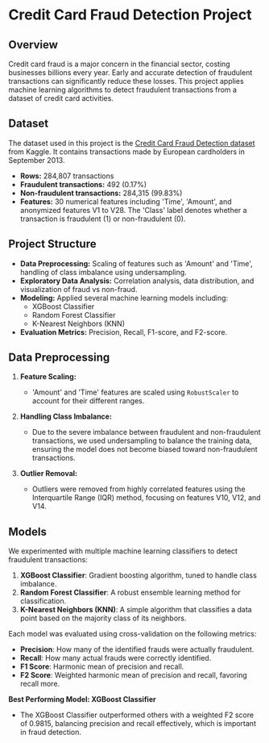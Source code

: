 # Credit Card Fraud Detection Project

## Overview
Credit card fraud is a major concern in the financial sector, costing businesses billions every year. Early and accurate detection of fraudulent transactions can significantly reduce these losses. This project applies machine learning algorithms to detect fraudulent transactions from a dataset of credit card activities.

## Dataset
The dataset used in this project is the [Credit Card Fraud Detection dataset](https://www.kaggle.com/mlg-ulb/creditcardfraud) from Kaggle. It contains transactions made by European cardholders in September 2013.

- **Rows:** 284,807 transactions
- **Fraudulent transactions:** 492 (0.17%)
- **Non-fraudulent transactions:** 284,315 (99.83%)
- **Features:** 30 numerical features including 'Time', 'Amount', and anonymized features V1 to V28. The 'Class' label denotes whether a transaction is fraudulent (1) or non-fraudulent (0).

## Project Structure
- **Data Preprocessing:** Scaling of features such as 'Amount' and 'Time', handling of class imbalance using undersampling.
- **Exploratory Data Analysis:** Correlation analysis, data distribution, and visualization of fraud vs non-fraud.
- **Modeling:** Applied several machine learning models including:
  - XGBoost Classifier
  - Random Forest Classifier
  - K-Nearest Neighbors (KNN)
- **Evaluation Metrics:** Precision, Recall, F1-score, and F2-score.

## Data Preprocessing
1. **Feature Scaling:** 
   - 'Amount' and 'Time' features are scaled using `RobustScaler` to account for their different ranges.
   
2. **Handling Class Imbalance:** 
   - Due to the severe imbalance between fraudulent and non-fraudulent transactions, we used undersampling to balance the training data, ensuring the model does not become biased toward non-fraudulent transactions.

3. **Outlier Removal:**
   - Outliers were removed from highly correlated features using the Interquartile Range (IQR) method, focusing on features V10, V12, and V14.

## Models
We experimented with multiple machine learning classifiers to detect fraudulent transactions:
1. **XGBoost Classifier**: Gradient boosting algorithm, tuned to handle class imbalance.
2. **Random Forest Classifier**: A robust ensemble learning method for classification.
3. **K-Nearest Neighbors (KNN)**: A simple algorithm that classifies a data point based on the majority class of its neighbors.

Each model was evaluated using cross-validation on the following metrics:
- **Precision**: How many of the identified frauds were actually fraudulent.
- **Recall**: How many actual frauds were correctly identified.
- **F1 Score**: Harmonic mean of precision and recall.
- **F2 Score**: Weighted harmonic mean of precision and recall, favoring recall more.


**Best Performing Model: XGBoost Classifier**
- The XGBoost Classifier outperformed others with a weighted F2 score of 0.9815, balancing precision and recall effectively, which is important in fraud detection.

